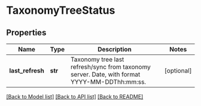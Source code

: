 # TaxonomyTreeStatus

## Properties
Name | Type | Description | Notes
------------ | ------------- | ------------- | -------------
**last_refresh** | **str** | Taxonomy tree last refresh/sync from taxonomy server. Date, with format YYYY-MM-DDThh:mm:ss. | [optional] 

[[Back to Model list]](../README.md#documentation-for-models) [[Back to API list]](../README.md#documentation-for-api-endpoints) [[Back to README]](../README.md)


